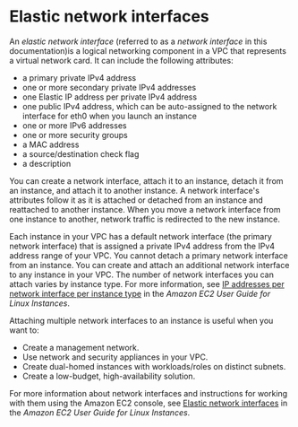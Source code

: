 # Elastic network interfaces<a name="VPC_ElasticNetworkInterfaces"></a>

An *elastic network interface* \(referred to as a *network interface* in this documentation\)is a logical networking component in a VPC that represents a virtual network card\. It can include the following attributes: 
+ a primary private IPv4 address
+ one or more secondary private IPv4 addresses
+ one Elastic IP address per private IPv4 address
+ one public IPv4 address, which can be auto\-assigned to the network interface for eth0 when you launch an instance
+ one or more IPv6 addresses
+ one or more security groups
+ a MAC address
+ a source/destination check flag
+ a description

You can create a network interface, attach it to an instance, detach it from an instance, and attach it to another instance\. A network interface's attributes follow it as it is attached or detached from an instance and reattached to another instance\. When you move a network interface from one instance to another, network traffic is redirected to the new instance\.

Each instance in your VPC has a default network interface \(the primary network interface\) that is assigned a private IPv4 address from the IPv4 address range of your VPC\. You cannot detach a primary network interface from an instance\. You can create and attach an additional network interface to any instance in your VPC\. The number of network interfaces you can attach varies by instance type\. For more information, see [IP addresses per network interface per instance type](https://docs.aws.amazon.com/AWSEC2/latest/UserGuide/using-eni.html#AvailableIpPerENI) in the *Amazon EC2 User Guide for Linux Instances*\.

Attaching multiple network interfaces to an instance is useful when you want to:
+ Create a management network\.
+ Use network and security appliances in your VPC\.
+ Create dual\-homed instances with workloads/roles on distinct subnets\.
+ Create a low\-budget, high\-availability solution\.

For more information about network interfaces and instructions for working with them using the Amazon EC2 console, see [Elastic network interfaces](https://docs.aws.amazon.com/AWSEC2/latest/UserGuide/using-eni.html) in the *Amazon EC2 User Guide for Linux Instances*\.